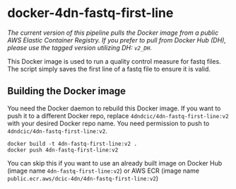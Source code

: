 # docker-4dn-fastq-first-line

_The current version of this pipeline pulls the Docker image from a public AWS Elastic Container Registry. If you prefer to pull from Docker Hub (DH), please use the tagged version utilizing DH: `v2_DH`._

This Docker image is used to run a quality control measure for fastq files. The script simply saves the first line of a fastq file to ensure it is valid.

## Building the Docker image
You need the Docker daemon to rebuild this Docker image. If you want to push it to a different Docker repo, replace `4dndcic/4dn-fastq-first-line:v2` with your desired Docker repo name. You need permission to push to `4dndcic/4dn-fastq-first-line:v2`.
```
docker build -t 4dn-fastq-first-line:v2 .
docker push 4dn-fastq-first-line:v2
```
You can skip this if you want to use an already built image on Docker Hub (image name `4dn-fastq-first-line:v2`) or AWS ECR (image name `public.ecr.aws/dcic-4dn/4dn-fastq-first-line:v2`)
